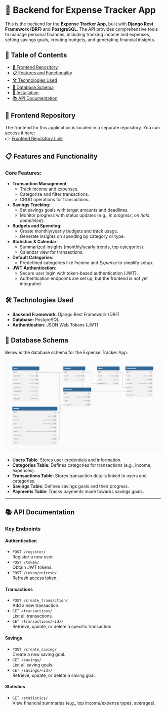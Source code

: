 # 🚀 Backend for Expense Tracker App

This is the backend for the **Expense Tracker App**, built with **Django Rest Framework (DRF)** and **PostgreSQL**. The API provides comprehensive tools to manage personal finances, including tracking income and expenses, setting savings goals, creating budgets, and generating financial insights.

## 📑 Table of Contents

- [🔗 Frontend Repository](#-frontend-repository)
- [📋 Features and Functionality](#-features-and-functionality)
- [🛠️ Technologies Used](#-technologies-used)
- [💾 Database Schema](#-database-schema)
- [🔧 Installation](#-installation)
- [📚 API Documentation](#-api-documentation)

## 🔗 **Frontend Repository**

The frontend for this application is located in a separate repository. You can access it here:  
👉 [Frontend Repository Link](https://github.com/jovana623/expense-tracker)

## 📋 Features and Functionality

### **Core Features**:

- **Transaction Management**:
  - Track income and expenses.
  - Categorize and filter transactions.
  - CRUD operations for transactions.
- **Savings Tracking**:
  - Set savings goals with target amounts and deadlines.
  - Monitor progress with status updates (e.g., _in progress_, _on hold_, _completed_).
- **Budgets and Spending**:
  - Create monthly/yearly budgets and track usage.
  - Generate insights on spending by category or type.
- **Statistics & Calendar**:
  - Summarized insights (monthly/yearly trends, top categories).
  - Calendar view for transactions.
- **Default Categories**:
  - Predefined categories like _Income_ and _Expense_ to simplify setup.
- **JWT Authentication**:
  - Secure user login with token-based authentication (JWT).
  - Authentication endpoints are set up, but the frontend is not yet integrated.

## 🛠️ Technologies Used

- **Backend Framework**: Django Rest Framework (DRF)
- **Database**: PostgreSQL
- **Authentication**: JSON Web Tokens (JWT)

## 💾 Database Schema

Below is the database schema for the Expense Tracker App:

![Database Schema](database-schema.png)

- **Users Table**: Stores user credentials and information.
- **Categories Table**: Defines categories for transactions (e.g., income, expenses).
- **Transactions Table**: Stores transaction details linked to users and categories.
- **Savings Table**: Defines savings goals and their progress.
- **Payments Table**: Tracks payments made towards savings goals.

---

## 📚 API Documentation

### **Key Endpoints**

#### **Authentication**

- `POST /register/`  
  Register a new user.
- `POST /token/`  
  Obtain JWT tokens.
- `POST /token/refresh/`  
  Refresh access token.

#### **Transactions**

- `POST /create_transaction/`  
  Add a new transaction.
- `GET /transactions/`  
  List all transactions.
- `GET /transactions/<id>/`  
  Retrieve, update, or delete a specific transaction.

#### **Savings**

- `POST /create_saving/`  
  Create a new saving goal.
- `GET /savings/`  
  List all saving goals.
- `GET /savings/<id>/`  
  Retrieve, update, or delete a saving goal.

#### **Statistics**

- `GET /statistics/`  
  View financial summaries (e.g., top income/expense types, averages).
